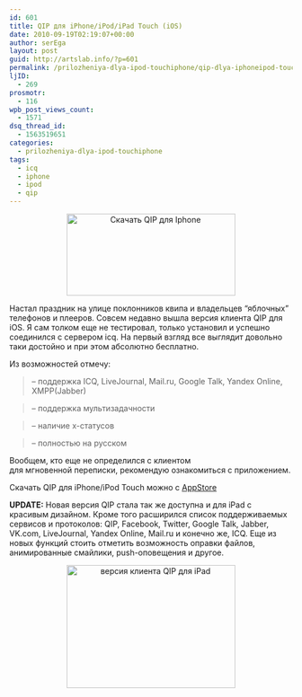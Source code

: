 ```yaml
---
id: 601
title: QIP для iPhone/iPod/iPad Touch (iOS)
date: 2010-09-19T02:19:07+00:00
author: serEga
layout: post
guid: http://artslab.info/?p=601
permalink: /prilozheniya-dlya-ipod-touchiphone/qip-dlya-iphoneipod-touch-ios/
ljID:
  - 269
prosmotr:
  - 116
wpb_post_views_count:
  - 1571
dsq_thread_id:
  - 1563519651
categories:
  - prilozheniya-dlya-ipod-touchiphone
tags:
  - icq
  - iphone
  - ipod
  - qip
---
```

<p style="text-align: center;">
  <a href="http://artslab.info/wp-content/uploads/qip.jpg"><img class="size-medium wp-image-602 aligncenter" title="qip" src="http://artslab.info/wp-content/uploads/qip-300x146.jpg" alt="Скачать QIP для Iphone" width="300" height="146" srcset="http://googledrive.com/host/0B9lHVSSSdxdxd0hjdUdmRzY3Tjg/qip-300x146.jpg 300w, http://googledrive.com/host/0B9lHVSSSdxdxd0hjdUdmRzY3Tjg/qip.jpg 629w" sizes="(max-width: 300px) 100vw, 300px" /></a>
</p>

Настал праздник на улице поклонников квипа и владельцев &#8220;яблочных&#8221; телефонов и плееров. Совсем недавно вышла версия клиента QIP для iOS. Я сам толком еще не тестировал, только установил и успешно соединился с сервером icq. На первый взгляд все выглядит довольно таки достойно и при этом абсолютно бесплатно.

Из возможностей отмечу:

> &#8211; поддержка ICQ, LiveJournal, Mail.ru, Google Talk, Yandex Online, XMPP(Jabber)

> &#8211; поддержка мультизадачности

> &#8211; наличие x-статусов

> &#8211; полностью на русском

Вообщем, кто еще не определился с клиентом для мгновенной переписки, рекомендую ознакомиться с приложением.

Скачать QIP для iPhone/iPod Touch можно с <a href="http://itunes.apple.com/us/app/qip-mobile-messenger/id389733571?mt=8" target="_blank">AppStore</a>

**UPDATE:** Новая версия QIP стала так же доступна и для iPad с красивым дизайном. Кроме того расширился список поддерживаемых сервисов и протоколов: QIP, Facebook, Twitter, Google Talk, Jabber, VK.com, LiveJournal, Yandex Online, Mail.ru и конечно же, ICQ. Еще из новых функций стоить отметить возможность оправки файлов, анимированные смайлики, push-оповещения и другое.

<center>
  <a href="http://googledrive.com/host/0B9lHVSSSdxdxd0hjdUdmRzY3Tjg/qip_ipad_version.jpg"><img src="http://googledrive.com/host/0B9lHVSSSdxdxd0hjdUdmRzY3Tjg/qip_ipad_version-300x219.jpg" alt="версия клиента QIP для iPad" title="qip_ipad_version" width="300" height="219" class="alignnone size-medium wp-image-4199" srcset="http://googledrive.com/host/0B9lHVSSSdxdxd0hjdUdmRzY3Tjg/qip_ipad_version-300x219.jpg 300w, http://googledrive.com/host/0B9lHVSSSdxdxd0hjdUdmRzY3Tjg/qip_ipad_version.jpg 480w" sizes="(max-width: 300px) 100vw, 300px" /></a>
</center>
